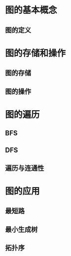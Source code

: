 # 图的基本概念

## 图的定义

# 图的存储和操作

## 图的存储

## 图的操作

# 图的遍历

## BFS

## DFS

## 遍历与连通性

# 图的应用

## 最短路

## 最小生成树

## 拓扑序
